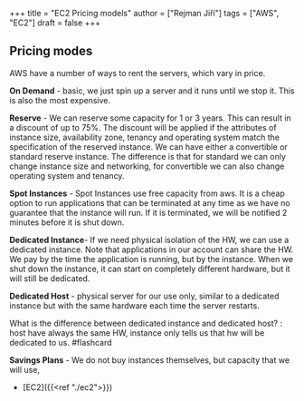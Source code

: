 +++ 
title = "EC2 Pricing models"
author = ["Rejman Jiří"]
tags = ["AWS", "EC2"]
draft = false
+++ 

## Pricing modes


AWS have a number of ways to rent the servers, which vary in price.  

**On Demand** - basic, we just spin up a server and it runs until we stop it. This is also the most expensive.

**Reserve** - We can reserve some capacity for 1 or 3 years. This can result in a discount of up to 75%. The discount will be applied if the attributes of instance size, availability zone, tenancy and operating system match the specification of the reserved instance. We can have either a convertible or standard reserve instance. The difference is that for standard we can only change instance size and networking, for convertible we can also change operating system and tenancy. 

**Spot Instances** - Spot Instances use free capacity from aws. It is a cheap option to run applications that can be terminated at any time as we have no guarantee that the instance will run. If it is terminated, we will be notified 2 minutes before it is shut down. 


**Dedicated Instance**- If we need physical isolation of the HW, we can use a dedicated instance. Note that applications in our account can share the HW. We pay by the time the application is running, but by the instance. When we shut down the instance, it can start on completely different hardware, but it will still be dedicated.

**Dedicated Host** - physical server for our use only, similar to a dedicated instance but with the same hardware each time the server restarts. 

What is the difference between dedicated instance and dedicated host? : host have always the same HW, instance only tells us that hw will be dedicated to us. #flashcard 

**Savings Plans** - We do not buy instances themselves, but capacity that we will use, 


- [EC2]({{<ref "./ec2">}})

